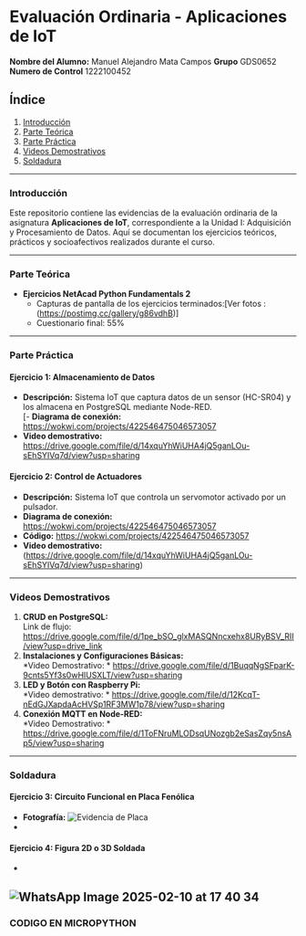 # Evaluación Ordinaria - Aplicaciones de IoT  
**Nombre del Alumno:** Manuel Alejandro Mata Campos
**Grupo** GDS0652  
**Numero de Control** 1222100452

## Índice  
1. [Introducción](#introducción)  
2. [Parte Teórica](#parte-teórica)  
3. [Parte Práctica](#parte-práctica)  
4. [Videos Demostrativos](#videos-demostrativos)  
5. [Soldadura](#soldadura)  

---

### Introducción  
Este repositorio contiene las evidencias de la evaluación ordinaria de la asignatura **Aplicaciones de IoT**, correspondiente a la Unidad I: Adquisición y Procesamiento de Datos. Aquí se documentan los ejercicios teóricos, prácticos y socioafectivos realizados durante el curso.

---

### Parte Teórica  
- **Ejercicios NetAcad Python Fundamentals 2**  
  - Capturas de pantalla de los ejercicios terminados:[Ver fotos : (https://postimg.cc/gallery/g86vdhB)]
  - Cuestionario final: 55% 

---

### Parte Práctica  
#### Ejercicio 1: Almacenamiento de Datos  
- **Descripción:** Sistema IoT que captura datos de un sensor (HC-SR04) y los almacena en PostgreSQL mediante Node-RED.  
[- **Diagrama de conexión:** https://wokwi.com/projects/422546475046573057
- **Video demostrativo:** https://drive.google.com/file/d/14xquYhWiUHA4jQ5ganLOu-sEhSYIVq7d/view?usp=sharing

#### Ejercicio 2: Control de Actuadores  
- **Descripción:** Sistema IoT que controla un servomotor activado por un pulsador.  
- **Diagrama de conexión:** https://wokwi.com/projects/422546475046573057
- **Código:** https://wokwi.com/projects/422546475046573057
- **Video demostrativo:** (https://drive.google.com/file/d/14xquYhWiUHA4jQ5ganLOu-sEhSYIVq7d/view?usp=sharing) 

---

### Videos Demostrativos  
1. **CRUD en PostgreSQL:**  
   Link de flujo: https://drive.google.com/file/d/1pe_bSO_glxMASQNncxehx8URyBSV_RII/view?usp=drive_link
3. **Instalaciones y Configuraciones Básicas:**  
   *Video Demostrativo: * https://drive.google.com/file/d/1BuqqNgSFparK-9cnts5Yf3s0wHIUSXLT/view?usp=sharing
4. **LED y Botón con Raspberry Pi:**  
   *Video demostrativo: * https://drive.google.com/file/d/12KcqT-nEdGJXapdaAcHVSp1RF3MW1p78/view?usp=sharing
5. **Conexión MQTT en Node-RED:**  
   *Video Demostrativo: * https://drive.google.com/file/d/1ToFNruMLODsqUNozgb2eSasZqy5nsAp5/view?usp=sharing  

---

### Soldadura  
#### Ejercicio 3: Circuito Funcional en Placa Fenólica  
- **Fotografía:**
  ![Evidencia de Placa](https://github.com/user-attachments/assets/0878b9a9-867d-418d-97c9-7610fe975e93)
- 

#### Ejercicio 4: Figura 2D o 3D Soldada  
-
![WhatsApp Image 2025-02-10 at 17 40 34](https://github.com/user-attachments/assets/c355288a-cd30-4ba2-a9a8-9984559557be)
---

### CODIGO EN MICROPYTHON

